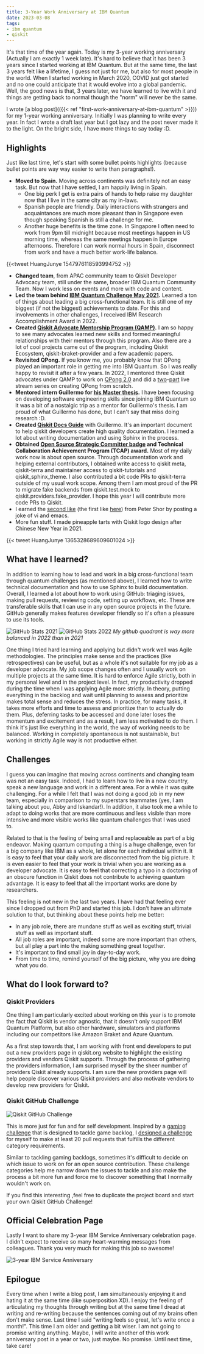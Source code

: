 ```yaml
---
title: 3-Year Work Anniversary at IBM Quantum
date: 2023-03-08
tags:
- ibm quantum
- qiskit
---
```


It's that time of the year again. Today is my 3-year working anniversary (Actually I am exactly 1 week late). It's hard to believe that it has been 3 years since I started working at IBM Quantum. But at the same time, the last 3 years felt like a lifetime, I guess not just for me, but also for most people in the world. When I started working in March 2020, COVID just got started and no one could anticipate that it would evolve into a global pandemic. Well, the good news is that, 3 years later, we have learned to live with it and things are getting back to normal though the "norm" will never be the same.

I wrote [a blog post](({{< ref "first-work-anniversary-at-ibm-quantum" >}})) for my 1-year working anniversary. Initially I was planning to write every year. In fact I wrote a draft last year but I got lazy and the post never made it to the light. On the bright side, I have more things to say today :D.

## Highlights

Just like last time, let's start with some bullet points highlights (because bullet points are way way easier to write than paragraphs!).

- **Moved to Spain.** Moving across continents was definitely not an easy task. But now that I have settled, I am happily living in Spain. 
	- One big perk I get is extra pairs of hands to help raise my daughter now that I live in the same city as my in-laws. 
	- Spanish people are friendly. Daily interactions with strangers and acquaintances are much more pleasant than in Singapore even though speaking Spanish is still a challenge for me. 
	- Another huge benefits is the time zone. In Singapore I often need to work from 9pm till midnight because most meetings happen in US morning time, whereas the same meetings happen in Europe afternoons. Therefore I can work normal hours in Spain, disconnect from work and have a much better work-life balance.

{{<tweet HuangJunye 1547976118593994752 >}}

- **Changed team**, from APAC community team to Qiskit Developer Advocacy team, still under the same, broader IBM Quantum Community Team. Now I work less on events and more with code and content.
- **Led the team behind [IBM Quantum Challenge May 2021](https://research.ibm.com/blog/quantum-challenge-2021-results).** Learned a ton of things about leading a big cross-functional team. It is still one of my biggest (if not the biggest) achievements to date. For this and involvements in other challenges, I received IBM Research Accomplishment Award in 2022.
- **Created [Qiskit Advocate Mentorship Program (QAMP)](https://github.com/qiskit-advocate/qamp-general).** I am so happy to see many advocates learned new skills and formed meaningful relationships with their mentors through this program. Also there are a lot of cool projects came out of the program, including Qiskit Ecosystem, qiskit-braket-provider and a few academic papers.
- **Revisited QPong.** If you know me, you probably know that QPong played an important role in getting me into IBM Quantum. So I was really happy to revisit it after a few years. In 2022, I mentored three Qiskit advocates under QAMP to work on [QPong 2.0](https://github.com/qiskit-advocate/qamp-fall-22/issues/26) and did a [two](https://youtu.be/C-tCZAC1Qq8)-[part](https://youtu.be/PYthycN_Tq8) live stream series on creating QPong from scratch.
- **Mentored intern Guillermo for [his Master thesis](https://twitter.com/HuangJunye/status/1605516004834033665?s=20).** I have been focusing on developing software engineering skills since joining IBM Quantum so it was a bit of a nostalgic trip as a mentor for Guillermo's thesis. I am proud of what Guillermo has done, but I can't say that miss doing research :D. 
- **Created [Qiskit Docs Guide](https://qisk.it/docs-guide)** with Guillermo. It's an important document to help qiskit developers create high quality documentation. I learned a lot about writing documentation and using Sphinx in the process.
- **Obtained [Open Source Strategic Committer badge](https://www.credly.com/badges/b510ad82-d948-4a00-84e4-abe48b6257ce) and Technical Collaboration Achievement Program (TCAP) award.** Most of my daily work now is about open source. Through documentation work and helping external contributors, I obtained write access to qiskit meta, qiskit-terra and maintainer access to qiskit-tutorials and qiskit_sphinx_theme. I also contributed a bit code PRs to qiskit-terra outside of my usual work scope. Among them I am most proud of the PR to migrate fake backends from qiskit.test.mock to qiskit.providers.fake_provider. I hope this year I will contribute more code PRs to Qiskit.
- I earned the [second like](https://twitter.com/HuangJunye/status/1426565775695831045/likes) (the first like [here](https://twitter.com/HuangJunye/status/1310765609769029632?s=20)) from Peter Shor by posting a joke of vi and emacs.
- More fun stuff. I made pineapple tarts with Qiskit logo design after Chinese New Year in 2021.

{{< tweet HuangJunye 1365328689609601024 >}}

## What have I learned?

In addition to learning how to lead and work in a big cross-functional team through quantum challenges (as mentioned above), I learned how to write technical documentation and how to use Sphinx to build documentation. Overall, I learned a lot about how to work using GitHub: triaging issues, making pull requests, reviewing code, setting up workflows, etc. These are transferable skills that I can use in any open source projects in the future. GitHub generally makes features developer friendly so it's often a pleasure to use its tools.

![GitHub Stats 2021](github-2021.png)
![GitHub Stats 2022](github-2022.png)
*My github quadrant is way more balanced in 2022 than in 2021*

One thing I tried hard learning and applying but didn't work well was Agile methodologies. The principles make sense and the practices (like retrospectives) can be useful, but as a whole it's not suitable for my job as a developer advocate. My job scope changes often and I usually work on multiple projects at the same time. It is hard to enforce Agile strictly, both in my personal level and in the project level. In fact, my productivity dropped during the time when I was applying Agile more strictly. In theory, putting everything in the backlog and wait until planning to assess and prioritize makes total sense and reduces the stress. In practice, for many tasks, it takes more efforts and time to assess and prioritize than to actually do them. Plus, deferring tasks to be accessed and done later loses the momentum and excitement and as a result, I am less motivated to do them. I think it's just like everything in the world, the way of working needs to be balanced. Working in completely spontaneous is not sustainable, but working in strictly Agile way is not productive either. 

## Challenges

I guess you can imagine that moving across continents and changing team was not an easy task. Indeed, I had to learn how to live in a new country, speak a new language and work in a different area. For a while it was quite challenging. For a while I felt that I was not doing a good job in my new team, especially in comparison to my superstars teammates (yes, I am talking about you, Abby and Iskandar!). In addition, it also took me a while to adapt to doing works that are more continuous and less visible than more intensive and more visible works like quantum challenges that I was used to.

Related to that is the feeling of being small and replaceable as part of a big endeavor. Making quantum computing a thing is a huge challenge, even for a big company like IBM as a whole, let alone for each individual within it. It is easy to feel that your daily work are disconnected from the big picture. It is even easier to feel that your work is trivial when you are working as a developer advocate. It is easy to feel that correcting a typo in a doctoring of an obscure function in Qiskit does not contribute to achieving quantum advantage. It is easy to feel that all the important works are done by researchers. 

This feeling is not new in the last two years. I have had that feeling ever since I dropped out from PhD and started this job. I don't have an ultimate solution to that, but thinking about these points help me better:

- In any job role, there are mundane stuff as well as exciting stuff, trivial stuff as well as important stuff.
- All job roles are important, indeed some are more important than others, but all play a part into the making something great together.
- It's important to find small joy in day-to-day work.
- From time to time, remind yourself of the big picture, why you are doing what you do.
 
## What do I look forward to?

### Qiskit Providers

One thing I am particularly excited about working on this year is to promote the fact that Qiskit is vendor agnostic, that it doesn't only support IBM Quantum Platform, but also other hardware, simulators and platforms including our competitors like Amazon Braket and Azure Quantum. 

As a first step towards that, I am working with front end developers to put out a new providers page in qiskit.org website to highlight the existing providers and vendors Qiskit supports. Through the process of gathering the providers information, I am surprised myself by the sheer number of providers Qiskit already supports. I am sure the new providers page will help people discover various Qiskit providers and also motivate vendors to develop new providers for Qiskit.

### Qiskit GitHub Challenge

![Qiskit GitHub Challenge](qiskit-github-challenge.png)

This is more just for fun and for self development. Inspired by a [gaming challenge](https://discuss.grouvee.com/t/2021-grouvee-challenge-how-to-instructions/6955) that is designed to tackle game backlog, I [designed a challenge](https://github.com/users/HuangJunye/projects/2/views/1) for myself to make at least 20 pull requests that fulfills the different category requirements.

Similar to tackling gaming backlogs, sometimes it's difficult to decide on which issue to work on for an open source contribution. These challenge categories help me narrow down the issues to tackle and also make the process a bit more fun and force me to discover something that I normally wouldn't work on.

If you find this interesting ,feel free to duplicate the project board and start your own Qiskit GitHub Challenge!

## Official Celebration Page

Lastly I want to share my 3-year IBM Service Anniversary celebration page. I didn't expect to receive so many heart-warming messages from colleagues. Thank you very much for making this job so awesome!

![3-year IBM Service Anniversary](3-year-ibm-service-anniversary.png)

## Epilogue

Every time when I write a blog post, I am simultaneously enjoying it and hating it at the same time (like superposition XD). I enjoy the feeling of articulating my thoughts through writing but at the same time I dread at writing and re-writing because the sentences coming out of my brains often don't make sense. Last time I said "writing feels so great, let's write once a month!". This time I am older and getting a bit wiser. I am not going to promise writing anything. Maybe, I will write another of this work anniversary post in a year or two, just maybe. No promise. Until next time, take care!